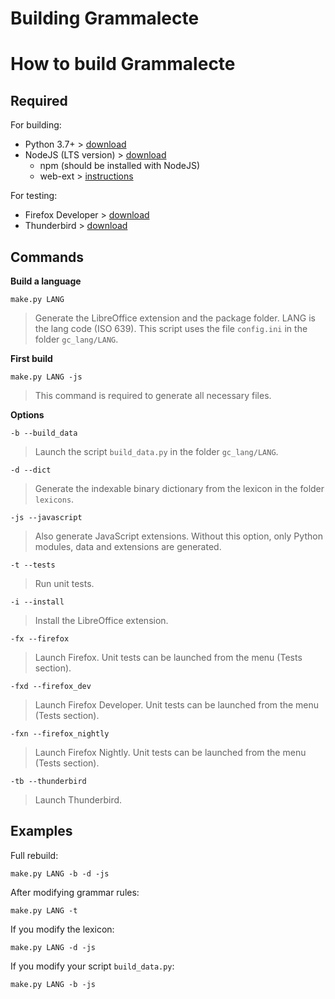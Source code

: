 # Building Grammalecte

# How to build Grammalecte

## Required ##

For building:

* Python 3.7+ > [download](https://www.python.org/)
* NodeJS (LTS version) > [download](https://nodejs.org/)
  * npm (should be installed with NodeJS)
  * web-ext > [instructions](https://extensionworkshop.com/documentation/develop/getting-started-with-web-ext/)

For testing:

* Firefox Developer > [download](https://www.mozilla.org/en-US/firefox/developer/)
* Thunderbird > [download](https://www.thunderbird.net/)


## Commands ##

**Build a language**

    make.py LANG

> Generate the LibreOffice extension and the package folder.
> LANG is the lang code (ISO 639).
> This script uses the file `config.ini` in the folder `gc_lang/LANG`.

**First build**

    make.py LANG -js

> This command is required to generate all necessary files.

**Options**

`-b --build_data`

> Launch the script `build_data.py` in the folder `gc_lang/LANG`.

`-d --dict`

> Generate the indexable binary dictionary from the lexicon in the folder `lexicons`.

`-js --javascript`

> Also generate JavaScript extensions.
> Without this option, only Python modules, data and extensions are generated.

`-t --tests`

> Run unit tests.

`-i --install`

> Install the LibreOffice extension.

`-fx --firefox`

> Launch Firefox.
> Unit tests can be launched from the menu (Tests section).

`-fxd --firefox_dev`

> Launch Firefox Developer.
> Unit tests can be launched from the menu (Tests section).

`-fxn --firefox_nightly`

> Launch Firefox Nightly.
> Unit tests can be launched from the menu (Tests section).

`-tb --thunderbird`

> Launch Thunderbird.


## Examples ##

Full rebuild:

    make.py LANG -b -d -js

After modifying grammar rules:

    make.py LANG -t

If you modify the lexicon:

    make.py LANG -d -js

If you modify your script `build_data.py`:

    make.py LANG -b -js
